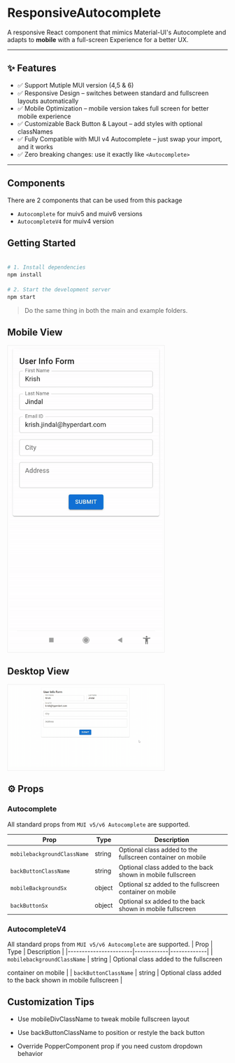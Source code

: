 #  ResponsiveAutocomplete

A responsive React component that mimics Material-UI's Autocomplete and adapts to **mobile** with a full-screen Experience for a better UX.

---

## ✨ Features
- ✅ Support Mutiple MUI version (4,5 & 6)
- ✅ Responsive Design – switches between standard and fullscreen layouts automatically  
- ✅ Mobile Optimization – mobile version takes full screen for better mobile experience
- ✅ Customizable Back Button & Layout – add styles with optional classNames
- ✅ Fully Compatible with MUI v4 Autocomplete – just swap your import, and it works
- ✅ Zero breaking changes: use it exactly like `<Autocomplete>`

---

## Components
 There are 2 components that can be used from this package
- `Autocomplete` for muiv5 and muiv6 versions
- `AutocompleteV4` for muiv4 version

##  Getting Started

```bash

# 1. Install dependencies
npm install

# 2. Start the development server
npm start
```

> Do the same thing in both the main and example folders.

## Mobile View
<p align="center">
  <table>
    <tr>
      <td style="border: 1px solid #eee; padding: 4px;">
        <img src="assets/mobile-example.gif" width="350px" alt="Demo" />
      </td>
    </tr>
  </table>
</p>

## Desktop View
<p align="center">
  <table>
    <tr>
      <td style="border: 1px solid #eee; padding: 4px;">
        <img src="assets/desktop-example.gif" width="350px" alt="Demo" />
      </td>
    </tr>
  </table>
</p>

## ⚙️ Props

### Autocomplete
All standard props from `MUI v5/v6 Autocomplete` are supported.

| Prop                  | Type       | Description |
|-----------------------|------------|-------------|
| `mobilebackgroundClassName`  | string     | Optional class added to the fullscreen container on mobile |
| `backButtonClassName` | string     | Optional class added to the back <IconButton> shown in mobile fullscreen |
| `mobileBackgroundSx`  | object     | Optional sz added to the fullscreen  container on mobile |
| `backButtonSx` | object     | Optional sx added to the back <IconButton> shown in mobile fullscreen |

### AutocompleteV4
All standard props from `MUI v5/v6 Autocomplete` are supported.
| Prop                  | Type       | Description |
|-----------------------|------------|-------------|
| `mobilebackgroundClassName`  | string     | Optional class added to the fullscreen <div> container on mobile |
| `backButtonClassName` | string     | Optional class added to the back <IconButton> shown in mobile fullscreen |


## Customization Tips
- Use mobileDivClassName to tweak mobile fullscreen layout

- Use backButtonClassName to position or restyle the back button

- Override PopperComponent prop if you need custom dropdown behavior